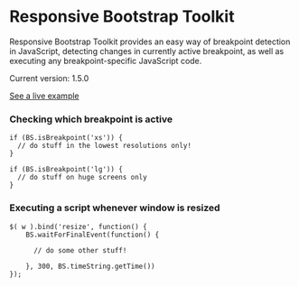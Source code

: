 # Responsive Bootstrap Toolkit


Responsive Bootstrap Toolkit provides an easy way of breakpoint detection in JavaScript, detecting changes in currently active breakpoint, as well as executing any breakpoint-specific JavaScript code.

Current version: 1.5.0

[See a live example](http://codepen.io/dih/pen/ivECj)

### Checking which breakpoint is active

    if (BS.isBreakpoint('xs')) {
      // do stuff in the lowest resolutions only!
    }
   
    if (BS.isBreakpoint('lg')) {
      // do stuff on huge screens only
    }
     
    
### Executing a script whenever window is resized

    $( w ).bind('resize', function() {
        BS.waitForFinalEvent(function() {
        
          // do some other stuff!
          
        }, 300, BS.timeString.getTime())
    });
